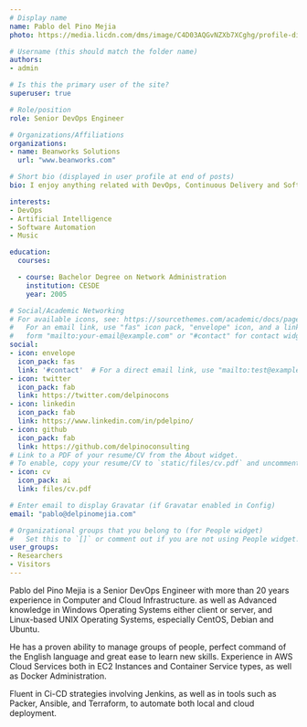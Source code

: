 ```yaml
---
# Display name
name: Pablo del Pino Mejia
photo: https://media.licdn.com/dms/image/C4D03AQGvNZXb7XCghg/profile-displayphoto-shrink_200_200/0?e=1580947200&v=beta&t=JXE5hw7lZn2JSbjPlvfDGHLr0FcDyQ0fif1HCSpoVgk

# Username (this should match the folder name)
authors:
- admin

# Is this the primary user of the site?
superuser: true

# Role/position
role: Senior DevOps Engineer

# Organizations/Affiliations
organizations:
- name: Beanworks Solutions
  url: "www.beanworks.com"

# Short bio (displayed in user profile at end of posts)
bio: I enjoy anything related with DevOps, Continuous Delivery and Software Automation. I'm a big fan of Hashicorp's software suite, specially Packer and Terraform. Beer lover.

interests:
- DevOps
- Artificial Intelligence
- Software Automation
- Music

education:
  courses:

  - course: Bachelor Degree on Network Administration
    institution: CESDE
    year: 2005

# Social/Academic Networking
# For available icons, see: https://sourcethemes.com/academic/docs/page-builder/#icons
#   For an email link, use "fas" icon pack, "envelope" icon, and a link in the
#   form "mailto:your-email@example.com" or "#contact" for contact widget.
social:
- icon: envelope
  icon_pack: fas
  link: '#contact'  # For a direct email link, use "mailto:test@example.org".
- icon: twitter
  icon_pack: fab
  link: https://twitter.com/delpinocons
- icon: linkedin
  icon_pack: fab
  link: https://www.linkedin.com/in/pdelpino/
- icon: github
  icon_pack: fab
  link: https://github.com/delpinoconsulting
# Link to a PDF of your resume/CV from the About widget.
# To enable, copy your resume/CV to `static/files/cv.pdf` and uncomment the lines below.
- icon: cv
  icon_pack: ai
  link: files/cv.pdf

# Enter email to display Gravatar (if Gravatar enabled in Config)
email: "pablo@delpinomejia.com"

# Organizational groups that you belong to (for People widget)
#   Set this to `[]` or comment out if you are not using People widget.
user_groups:
- Researchers
- Visitors
---
```


Pablo del Pino Mejia is a Senior DevOps Engineer with more than 20 years experience in Computer and Cloud Infrastructure. as well as Advanced knowledge in Windows Operating Systems either client or server, and Linux-based UNIX Operating Systems, especially CentOS, Debian and Ubuntu.

He has a proven ability to manage groups of people, perfect command of the English language and great ease to learn new skills.
Experience in AWS Cloud Services both in EC2 Instances and Container Service types, as well as Docker Administration.

Fluent in Ci-CD strategies involving Jenkins, as well as in tools such as Packer, Ansible, and Terraform, to automate both local and cloud deployment.
